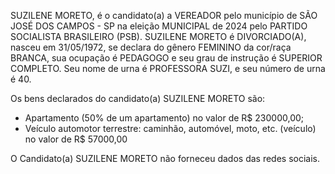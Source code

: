 SUZILENE MORETO, é o candidato(a) a VEREADOR pelo município de SÃO JOSÉ DOS CAMPOS - SP na eleição MUNICIPAL de 2024 pelo PARTIDO SOCIALISTA BRASILEIRO (PSB). SUZILENE MORETO é DIVORCIADO(A), nasceu em 31/05/1972, se declara do gênero FEMININO da cor/raça BRANCA, sua ocupação é PEDAGOGO e seu grau de instrução é SUPERIOR COMPLETO. Seu nome de urna é PROFESSORA SUZI, e seu número de urna é 40.

Os bens declarados do candidato(a) SUZILENE MORETO são: 
- Apartamento (50% de um apartamento) no valor de R$ 230000,00;
- Veículo automotor terrestre: caminhão, automóvel, moto, etc. (veículo) no valor de R$ 57000,00

O Candidato(a) SUZILENE MORETO não forneceu dados das redes sociais.